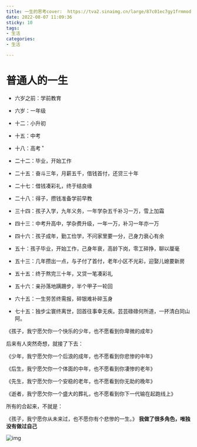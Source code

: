 ```yaml
---
title: 一生的思考cover:  https://tva2.sinaimg.cn/large/87c01ec7gy1frmmodoqiej21hc0u0x6q.jpg
date: 2022-08-07 11:09:36
sticky: 10
tags:
- 生活
categories:
- 生活

---
```


# 普通人的一生

- 六岁之前：学前教育

- 六岁：一年级

- 十二：小升初

- 十五：中考

- 十八：高考
  ˚
- 二十二：毕业，开始工作

- 二十五：奋斗三年，月薪五千，借钱首付，还贷三十年

- 二十七：借钱凑彩礼，终于结良缘

- 二十八：得子，攒钱准备学前早教

- 三十四：孩子入学，九年义务，一年学杂五千补习一万，雪上加霜

- 四十三：中考升高中，学杂费升级，一年一万，补习一年亦一万

- 四十六：孩子成年，勤工俭学，不问家里要一分，己身力衰心有余

- 五十：孩子毕业，开始工作，己身年衰，高龄下岗，零工碎挣，聊以厘毫

- 五十三：几年攒出一点，与子付了首付，老年小区不光彩，迎娶儿媳要新房

- 五十五：终于熬完三十年，又贷一笔凑彩礼

- 五十六：亲孙落地蹒跚步，半个甲子一轮回

- 六十五：一生劳苦终需报，碎银难补碎玉身

- 七十五：独步尘寰终离世，回首往事幸无疾。芸芸碌碌何所道，一抔清白同山阿。

《孩子，我宁愿欠你一个快乐的少年，也不愿看到你卑微的成年》

后来有人突然奇想，就接了下去：

《少年，我宁愿欠你一个后浪的成年，也不愿看到你悲惨的中年》

《后生，我宁愿欠你一个体面的中年，也不愿看到你凄惨的老年》

《先生，我宁愿欠你一个安稳的老年，也不愿看到你无助的晚年》

《逝者，我宁愿欠你一个盛大的葬礼，也不愿看到你下一代输在起跑线上》

所有的合起来，不就是：

《孩子，我宁愿你从未来过，也不愿你有个悲惨的一生。》
**我做了很多角色，唯独没有做过自己**

![img](https://images-1301128659.cos.ap-beijing.myqcloud.com/shaoxiongdu/202208071112132.jpeg)